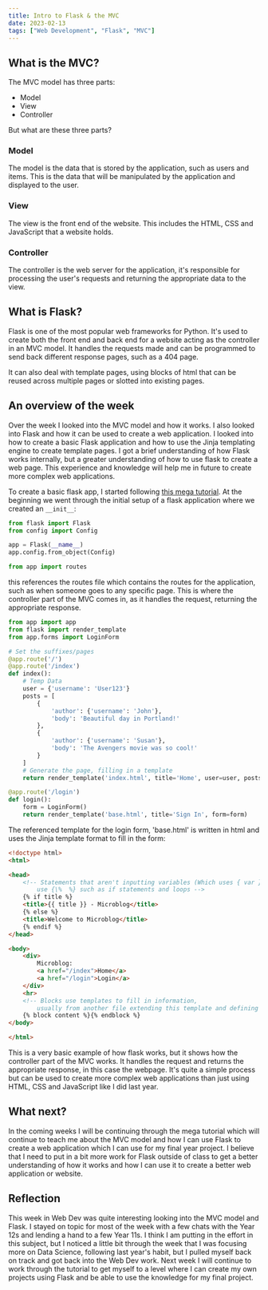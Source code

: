 ```yaml
---
title: Intro to Flask & the MVC
date: 2023-02-13
tags: ["Web Development", "Flask", "MVC"]
---
```


## What is the MVC?
The MVC model has three parts:
- Model
- View
- Controller

But what are these three parts?

### Model
The model is the data that is stored by the application, such as users and items. This is the data that will be manipulated by the application and displayed to the user.

### View
The view is the front end of the website. This includes the HTML, CSS and JavaScript that a website holds.

### Controller
The controller is the web server for the application, it's responsible for processing the user's requests and returning the appropriate data to the view.

## What is Flask?
Flask is one of the most popular web frameworks for Python. It's used to create both the front end and back end for a website acting as the controller in an MVC model. It handles the requests made and can be programmed to send back different response pages, such as a 404 page.

It can also deal with template pages, using blocks of html that can be reused across multiple pages or slotted into existing pages.

## An overview of the week
Over the week I looked into the MVC model and how it works. I also looked into Flask and how it can be used to create a web application. I looked into how to create a basic Flask application and how to use the Jinja templating engine to create template pages. I got a brief understanding of how Flask works internally, but a greater understanding of how to use flask to create a web page. This experience and knowledge will help me in future to create more complex web applications.

To create a basic flask app, I started following [this mega tutorial](https://blog.miguelgrinberg.com/post/the-flask-mega-tutorial-part-i-hello-world). At the beginning we went through the initial setup of a flask application where we created an `__init__`:

```python
from flask import Flask
from config import Config

app = Flask(__name__)
app.config.from_object(Config)

from app import routes
```

this references the routes file which contains the routes for the application, such as when someone goes to any specific page. This is where the controller part of the MVC comes in, as it handles the request, returning the appropriate response.

```py
from app import app
from flask import render_template
from app.forms import LoginForm

# Set the suffixes/pages
@app.route('/')
@app.route('/index')
def index():
    # Temp Data
    user = {'username': 'User123'}
    posts = [
        {
            'author': {'username': 'John'},
            'body': 'Beautiful day in Portland!'
        },
        {
            'author': {'username': 'Susan'},
            'body': 'The Avengers movie was so cool!'
        }
    ]
    # Generate the page, filling in a template
    return render_template('index.html', title='Home', user=user, posts=posts)

@app.route('/login')
def login():
    form = LoginForm()
    return render_template('base.html', title='Sign In', form=form)
```

The referenced template for the login form, 'base.html' is written in html and uses the Jinja template format to fill in the form:

```html
<!doctype html>
<html>

<head>
    <!-- Statements that aren't inputting variables (Which uses { var })
        use {\%  %} such as if statements and loops -->
    {% if title %}
    <title>{{ title }} - Microblog</title>
    {% else %}
    <title>Welcome to Microblog</title>
    {% endif %}
</head>

<body>
    <div>
        Microblog: 
        <a href="/index">Home</a>
        <a href="/login">Login</a>
    </div>
    <hr>
    <!-- Blocks use templates to fill in information, 
        usually from another file extending this template and defining the block -->
    {% block content %}{% endblock %}
</body>

</html>
```

This is a very basic example of how flask works, but it shows how the controller part of the MVC works. It handles the request and returns the appropriate response, in this case the webpage. It's quite a simple process but can be used to create more complex web applications than just using HTML, CSS and JavaScript like I did last year.

## What next?
In the coming weeks I will be continuing through the mega tutorial which will continue to teach me about the MVC model and how I can use Flask to create a web application which I can use for my final year project. I believe that I need to put in a bit more work for Flask outside of class to get a better understanding of how it works and how I can use it to create a better web application or website.

## Reflection
This week in Web Dev was quite interesting looking into the MVC model and Flask. I stayed on topic for most of the week with a few chats with the Year 12s and lending a hand to a few Year 11s. I think I am putting in the effort in this subject, but I noticed a little bit through the week that I was focusing more on Data Science, following last year's habit, but I pulled myself back on track and got back into the Web Dev work. Next week I will continue to work through the tutorial to get myself to a level where I can create my own projects using Flask and be able to use the knowledge for my final project.